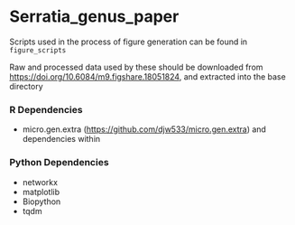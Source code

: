 # Serratia_genus_paper

Scripts used in the process of figure generation can be found in `figure_scripts`

Raw and processed data used by these should be downloaded from  https://doi.org/10.6084/m9.figshare.18051824, and extracted into the base directory

### R Dependencies

* micro.gen.extra (https://github.com/djw533/micro.gen.extra) and dependencies within


### Python Dependencies

* networkx
* matplotlib
* Biopython
* tqdm
